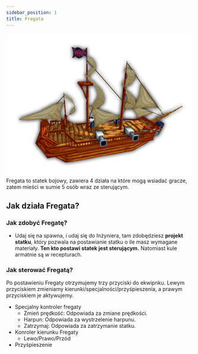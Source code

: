```yaml
---
sidebar_position: 1
title: Fregata
---
```

![Fregata](./img/freagata.png)
Fregata to statek bojowy, zawiera 4 działa na które mogą wsiadać gracze, zatem mieści w sumie 5 osób wraz ze sterującym.

## Jak działa Fregata?

### Jak zdobyć Fregatę?
- Udaj się na spawna, i udaj się do Inżyniera, tam zdobędziesz **projekt statku**, który pozwala na postawianie statku o ile masz wymagane materiały. **Ten kto postawi statek jest sterującym.** Natomiast kule armatnie są w recepturach.
### Jak sterować Fregatą?
Po postawieniu Fregaty otrzymujemy trzy przyciski do ekwipnku. Lewym przyciskiem zmieniamy kierunki/specjalności/przyśpieszenia, a prawym przyciskiem je aktywujemy.
- Specjalny kontroler fregaty
	- Zmień prędkość: Odpowiada za zmiane prędkości.
	- Harpun: Odpowiada za wystrzelenie harpunu.
	- Zatrzymaj: Odpowiada za zatrzymanie statku.
- Konroler kierunku Fregaty
	- Lewo/Prawo/Przód
- Przyśpieszenie